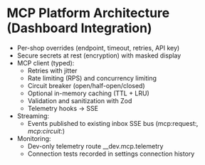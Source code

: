 # MCP Platform Architecture (Dashboard Integration)

- Per-shop overrides (endpoint, timeout, retries, API key)
- Secure secrets at rest (encryption) with masked display
- MCP client (typed):
  - Retries with jitter
  - Rate limiting (RPS) and concurrency limiting
  - Circuit breaker (open/half-open/closed)
  - Optional in-memory caching (TTL + LRU)
  - Validation and sanitization with Zod
  - Telemetry hooks → SSE
- Streaming:
  - Events published to existing inbox SSE bus (mcp:request:*, mcp:circuit:*)
- Monitoring:
  - Dev-only telemetry route __dev.mcp.telemetry
  - Connection tests recorded in settings connection history